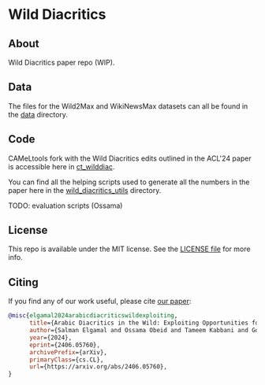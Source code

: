 # Wild Diacritics

## About

Wild Diacritics paper repo (WIP).

## Data

The files for the Wild2Max and WikiNewsMax datasets can all be found in the [data](./data) directory.

## Code

CAMeLtools fork with the Wild Diacritics edits outlined in the ACL'24 paper is accessible here in [ct_wilddiac](https://github.com/CAMeL-Lab/ct_wilddiac).

You can find all the helping scripts used to generate all the numbers in the paper here in the [wild_diacritics_utils](./code/wild_diacritics_utils) directory.

TODO: evaluation scripts (Ossama)

## License

This repo is available under the MIT license. See the [LICENSE file](/LICENSE) for more info.

## Citing

If you find any of our work useful, please cite [our paper](https://arxiv.org/abs/2406.05760):
```bibtex
@misc{elgamal2024arabicdiacriticswildexploiting,
      title={Arabic Diacritics in the Wild: Exploiting Opportunities for Improved Diacritization}, 
      author={Salman Elgamal and Ossama Obeid and Tameem Kabbani and Go Inoue and Nizar Habash},
      year={2024},
      eprint={2406.05760},
      archivePrefix={arXiv},
      primaryClass={cs.CL},
      url={https://arxiv.org/abs/2406.05760}, 
}
```
